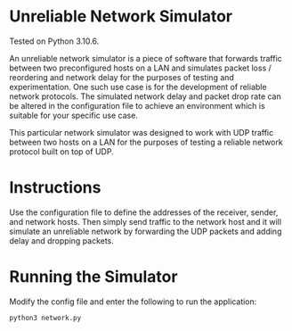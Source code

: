 # Unreliable Network Simulator

Tested on Python 3.10.6.

An unreliable network simulator is a piece of software that forwards traffic between two preconfigured hosts on a LAN and simulates packet loss / reordering and network delay for the purposes of testing and experimentation. One such use case is for the development of reliable network protocols. The simulated network delay and packet drop rate can be altered in the configuration file to achieve an environment which is suitable for your specific use case.

This particular network simulator was designed to work with UDP traffic between two hosts on a LAN for the purposes of testing a reliable network protocol built on top of UDP.

# Instructions

Use the configuration file to define the addresses of the receiver, sender, and network hosts. Then simply send traffic to the network host and it will simulate an unreliable network by forwarding the UDP packets and adding delay and dropping packets.

# Running the Simulator

Modify the config file and enter the following to run the application: 

```
python3 network.py
```
